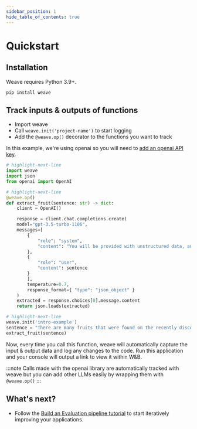 ```yaml
---
sidebar_position: 1
hide_table_of_contents: true
---
```


# Quickstart

## Installation

Weave requires Python 3.9+.

`pip install weave`

## Track inputs & outputs of functions

- Import weave
- Call `weave.init('project-name')` to start logging
- Add the `@weave.op()` decorator to the functions you want to track

In this example, we're using openai so you will need to [add an openai API key](https://platform.openai.com/docs/quickstart/step-2-setup-your-api-key).

```python
# highlight-next-line
import weave
import json
from openai import OpenAI

# highlight-next-line
@weave.op()
def extract_fruit(sentence: str) -> dict:
    client = OpenAI()

    response = client.chat.completions.create(
    model="gpt-3.5-turbo-1106",
    messages=[
        {
            "role": "system",
            "content": "You will be provided with unstructured data, and your task is to parse it one JSON dictionary with fruit, color and flavor as keys."
        },
        {
            "role": "user",
            "content": sentence
        }
        ],
        temperature=0.7,
        response_format={ "type": "json_object" }
    )
    extracted = response.choices[0].message.content
    return json.loads(extracted)

# highlight-next-line
weave.init('intro-example')
sentence = "There are many fruits that were found on the recently discovered planet Goocrux. There are neoskizzles that grow there, which are purple and taste like candy."
extract_fruit(sentence)
```

Now, every time you call this function, weave will automatically capture the input & output data and log any changes to the code.
Run this application and your console will output a link to view it within W&B.

:::note
Calls made with the openai library are automatically tracked with weave but you can add other LLMs easily by wrapping them with `@weave.op()`
:::

## What's next?

- Follow the [Build an Evaluation pipeline tutorial](/tutorial-eval) to start iteratively improving your applications.
